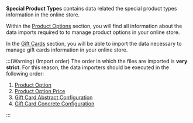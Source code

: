 **Special Product Types** contains data related the special product types information in the online store.

Within the [Product Options](https://documentation.spryker.com/docs/en/product-options) section, you will find all information about the data imports required to to manage product options in your online store.

In the [Gift Cards](https://documentation.spryker.com/docs/en/gift-cards-import) section, you will be able to import the data necessary to manage gift cards information in your online store.

:::(Warning) (Import order)
The order in which the files are imported is **very strict**. For this reason, the data importers should be executed in the following order:

1. [Product Option](https://documentation.spryker.com/docs/en/file-details-product-optioncsv)
2. [Product Option Price](https://documentation.spryker.com/docs/en/file-details-product-option-pricecsv)
3. [Gift Card Abstract Configuration](https://documentation.spryker.com/docs/en/file-details-gift-card-abstract-configurationcsv)
4. [Gift Card Concrete Configuration](https://documentation.spryker.com/docs/en/file-details-gift-card-concrete-configurationcsv)

:::
